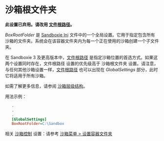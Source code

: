 # 沙箱根文件夹

**此设置已弃用。请改用 [文件根路径](FileRootPath.md)。**

_BoxRootFolder_ 是 [Sandboxie Ini](SandboxieIni.md) 文件中的一个全局设置。它用于指定包含所有沙箱的文件夹。系统会在该容器文件夹内为每一个正在使用的沙箱创建一个子文件夹。

在 Sandboxie 3 及更高版本中，[文件根路径](FileRootPath.md) 是指定沙箱位置的首选方式。如果这两个设置同时存在，文件根路径 设置的优先级高于 沙箱根文件夹 设置。请注意，与任何其他沙箱设置一样，[文件根路径](FileRootPath.md) 也可以出现在 _GlobalSettings_ 部分，此时它将适用于所有沙箱。

如需了解更多信息，请参阅 [沙箱层级结构](SandboxHierarchy.md)。

用法示例：

```ini
   .
   .
   .
   [GlobalSettings]
   BoxRootFolder=C:\Sandbox
```

相关 [沙箱控制](SandboxieControl.md) 设置：请参考 [沙箱菜单 > 设置容器文件夹](SandboxMenu.md#set-container-folder)
